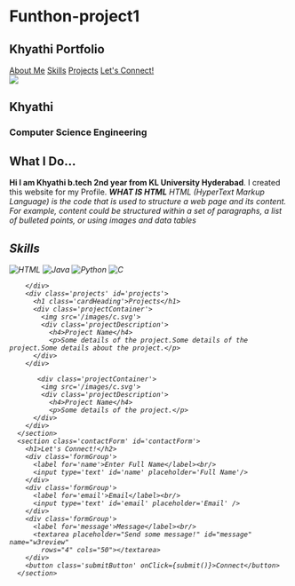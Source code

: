 # Funthon-project1
<!DOCTYPE html>
<html lang='en'>
  <head>
    <meta charset="utf-8">
    <meta name="viewpoint" content="width=device-width">
    <title>Basic HTML</title>
    <link href="style.css" rel="stylesheet" type="text/css" />
  </head>
  <body>
    <main>
      <nav class='navBar'>
        <h1>Khyathi Portfolio</h1>
          <div class= 'navigationMenu'>
            <a href='#aboutMe'>About Me</a>
            <a href='#Skills'>Skills</a>
            <a href='#projects'>Projects</a>
            <a href='#contactForm'>Let's Connect!</a>
          </div>
         </nav>
      <section class='heroSection'>
        <img clss='profileImage'
        src='https://cdn-icons-png.flaticon.com/512/194/194938.png'>
        <div class='herosectionDetails'>
        <h1>Khyathi</h1>
        <h3>Computer Science Engineering</h3>
        </div>
      </section>
      <section class='aboutMe' id='aboutMe'>
        <h1>What I Do...</h1>
        <p> <b>Hi I am Khyathi b.tech 2nd year from KL University Hyderabad</b>. I created this website for my Profile.
       <i>  <b> WHAT IS HTML</b><i>
         <i> HTML (HyperText Markup Language) is the code that is used to structure a web page and its content.
           For example, content could be structured within a set of paragraphs, a list of bulleted points, or using images and data tables</i>
        </p>
      </section>
      <section class='skillsAndProjects'>
        <div class='skills' id=skills>
          <h1 class='cardHeading'>Skills</h1>
          <img src='/images/html.svg' title='HTML'>
          <img src='/images/java.svg' title='Java'>
          <img src='/images/python.svg' title='Python'>
          <img src='/images/c.svg' title='C'>
          
        </div>
        <div class='projects' id='projects'>
          <h1 class='cardHeading'>Projects</h1>
          <div class='projectContainer'>
            <img src='/images/c.svg'>
            <div class='projectDescription'>
              <h4>Project Name</h4>
              <p>Some details of the project.Some details of the project.Some details about the project.</p>
          </div>
        </div>
           
           <div class='projectContainer'>
            <img src='/images/c.svg'>
            <div class='projectDescription'>
              <h4>Project Name</h4>
              <p>Some details of the project.</p>
          </div>
        </div>
      </section>
      <section class='contactForm' id='contactForm'>
        <h1>Let's Connect!</h2>
        <div class='formGroup'>
          <label for='name'>Enter Full Name</label><br/>
          <input type='text' id='name' placeholder='Full Name'/>
        </div>
        <div class='formGroup'>
          <label for='email'>Email</label><br/>
          <input type='text' id='email' placeholder='Email' />
        </div>
        <div class='formGroup'>
          <label for='message'>Message</label><br/>
          <textarea placeholder="Send some message!" id="message" name="w3review"
            rows="4" cols="50"></textarea>
        </div>
        <button class='submitButton' onClick={submit()}>Connect</button>
      </section>
      
